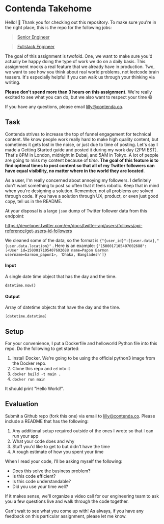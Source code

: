 # Contenda Takehome
Hello! 👋 Thank you for checking out this repository. To make sure you're in the right place, this is the repo for the following jobs:

> [Senior Engineer](https://careers.contenda.co/senior)

> [Fullstack Engineer](https://careers.contenda.co/fullstack)

The goal of this assignment is twofold. One, we want to make sure you'd actually be happy doing the type of work we do on a daily basis. This assignment mocks a real feature that we already have in production. Two, we want to see how you think about real world problems, not leetcode brain teasers. It's especially helpful if you can walk us through your thinking via writing. 

**Please don't spend more than 3 hours on this assignment.** We're really excited to see what you can do, but we also want to respect your time 😄

If you have any questions, please email lilly@contenda.co.

## Task
Contenda strives to increase the top of funnel engagement for technical content. We know people work really hard to make high quality content, but sometimes it gets lost in the noise, or just due to time of posting. Let's say I made a Getting Started guide and posted it during my work day (2PM EST). That's 8PM in London, midnight in Dubai, and 5AM in Tokyo. A lot of people are going to miss my content because of *time*. **The goal of this feature is to find optimal times to post content so that all of my Twitter followers can have equal visibility, no matter where in the world they are located**. 

As a user, I'm really concerned about annoying my followers. I definitely don't want something to post so often that it feels robotic. Keep that in mind when you're designing a solution. Remember, not all problems are solved through code. If you have a solution through UX, product, or even just good copy, tell us in the README. 

At your disposal is a large `json` dump of Twitter follower data from this endpoint:

https://developer.twitter.com/en/docs/twitter-api/users/follows/api-reference/get-users-id-followers

We cleaned some of the data, so the format is `{"{user_id}":[{user.data},"{user.data.location}"` . Here is an example: `{"1500017105407602688":[<User id=1500017105407602688 name=Papon Barmon username=barmon_papon1>, 'Dhaka, Bangladesh']}`

#### Input
A single date time object that has the day and the time.

`datetime.now()`

#### Output
Array of datetime objects that have the day and the time.

`[datetime.datetime]`

## Setup
For your convenience, I put a Dockerfile and helloworld Python file into this repo. Do the following to get started:

1. Install Docker. We're going to be using the official python3 image from the Docker repo. 
2. Clone this repo and `cd` into it
3. `docker build -t main .`
4. `docker run main`

It should print "Hello World!". 

## Evaluation
Submit a Github repo (fork this one) via email to lilly@contenda.co. Please include a README that has the following:

1. Any additional setup required outside of the ones I wrote so that I can run your app
2. What your code does and why
4. Stuff you'd like to get to but didn't have the time
5. A rough estimate of how you spent your time

When I read your code, I'll be asking myself the following:

- Does this solve the business problem?
- Is this code efficient?
- Is this code understandable? 
- Did you use your time well?

If it makes sense, we'll organize a video call for our engineering team to ask you a few questions live and walk through the code together. 

Can't wait to see what you come up with! As always, if you have any feedback on this particular assignment, please let me know. 
